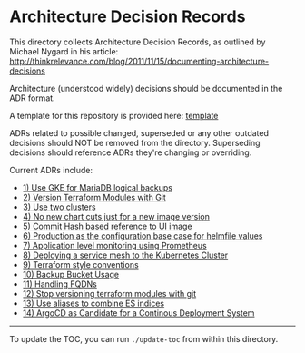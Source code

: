 # Architecture Decision Records

This directory collects Architecture Decision Records, as outlined by Michael Nygard in his article: http://thinkrelevance.com/blog/2011/11/15/documenting-architecture-decisions

Architecture (understood widely) decisions should be documented in the ADR format.

A template for this repository is provided here: [template](./NNNN-adr-template.md)

ADRs related to possible changed, superseded or any other outdated decisions should NOT be removed from the directory.
Superseding decisions should reference ADRs they're changing or overriding.

Current ADRs include:

<!-- toc-start -->
- [1) Use GKE for MariaDB logical backups](0001-use-gke-backup-for-maria-logical-backups.md)
- [2) Version Terraform Modules with Git](0002-version-terraform-modules-with-git.md)
- [3) Use two clusters](0003-number-of-clusters.md)
- [4) No new chart cuts just for a new image version](0004-no-new-chart-for-image-bumps.md)
- [5) Commit Hash based reference to UI image](0005-ui-by-commit-hash.md)
- [6) Production as the configuration base case for helmfile values](0006-helmfile-base-values.md)
- [7) Application level monitoring using Prometheus](0007-monitoring-prometheus.md)
- [8) Deploying a service mesh to the Kubernetes Cluster](0008-service-mesh.md)
- [9) Terraform style conventions](0009-terraform-style-conventions.md)
- [10) Backup Bucket Usage](0010-backup-bucket-usage.md)
- [11) Handling FQDNs](0011-handling-fqdns.md)
- [12) Stop versioning terraform modules with git](0012-stop-versioning-terraform-modules-with-git.md)
- [13) Use aliases to combine ES indices](0013-use-aliases-to-combine-es-indices.md)
- [14) ArgoCD as Candidate for a Continous Deployment System](0014-argocd-candidate-for-cd.md)
<!-- toc-end -->

---

To update the TOC, you can run `./update-toc` from within this directory.
